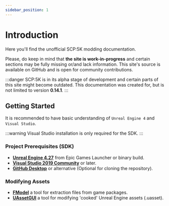 ```yaml
---
sidebar_position: 1
---
```


# Introduction

Here you'll find the unofficial SCP:5K modding documentation. 

Please, do keep in mind that **the site is work-in-progress** and certain sections may be fully missing or/and lack information.
This site's source is available on GitHub and is open for community contributions.

:::danger
SCP:5K is in its alpha stage of development and certain parts of this site might become outdated. This documentation was created for, but is not limited to version **0.14.1**.
:::

## Getting Started

It is recommended to have basic understanding of `Unreal Engine 4` and `Visual Studio`.

:::warning
Visual Studio installation is only required for the SDK.
:::

### Project Prerequisites (SDK)

* **[Unreal Engine 4.27](https://www.unrealengine.com/en-US/download)** from Epic Games Launcher or binary build.
* **[Visual Studio 2019 Community](https://visualstudio.microsoft.com/thank-you-downloading-visual-studio/?sku=Community&channel=Release&version=VS2022&source=VSLandingPage&cid=2030&passive=false)** or later.
* **[GitHub Desktop](https://github.com/apps/desktop)** or alternative (Optional for cloning the repository).

### Modifying Assets

* **[FModel](https://fmodel.app)** a tool for extraction files from game packages.
* **[UAssetGUI](https://github.com/atenfyr/UAssetGUI/releases)** a tool for modifying 'cooked' Unreal Engine assets (.uasset).